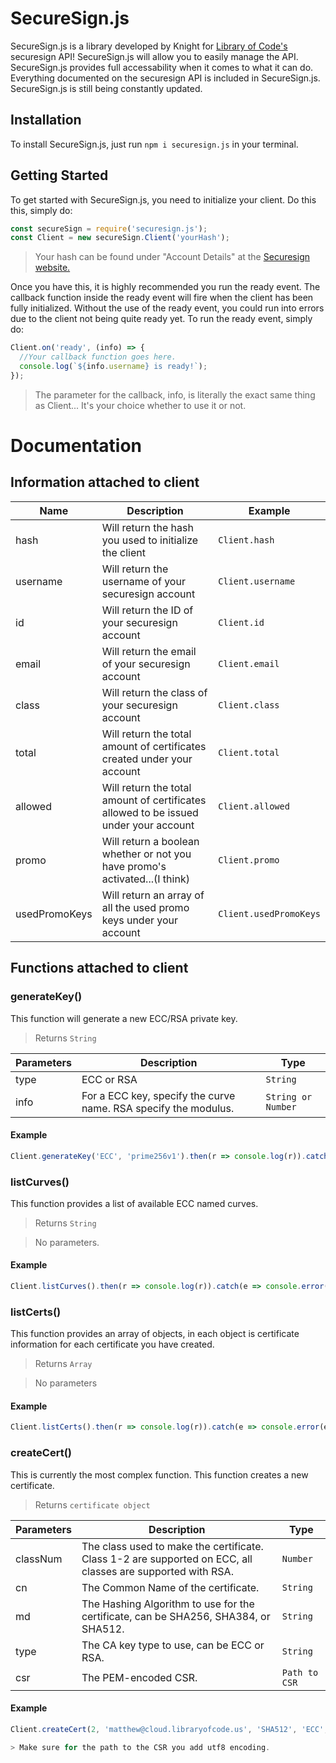 # SecureSign.js
SecureSign.js is a library developed by Knight for [Library of Code's](https://www.libraryofcode.us/) securesign API! SecureSign.js will allow you to easily manage the API. SecureSign.js provides full accessability when it comes to what it can do. Everything documented on the securesign API is included in SecureSign.js. SecureSign.js is still being constantly updated.

## Installation

To install SecureSign.js, just run `npm i securesign.js` in your terminal.

## Getting Started

To get started with SecureSign.js, you need to initialize your client. Do this this, simply do:

```javascript
const secureSign = require('securesign.js');
const Client = new secureSign.Client('yourHash');
```

> Your hash can be found under "Account Details" at the [Securesign website.](https://www.securesign.org)

Once you have this, it is highly recommended you run the ready event. The callback function inside the ready event will fire when the client has been fully initialized. Without the use of the ready event, you could run into errors due to the client not being quite ready yet. To run the ready event, simply do:

```javascript
Client.on('ready', (info) => {
  //Your callback function goes here.
  console.log(`${info.username} is ready!`);
});
```

>The parameter for the callback, info, is literally the exact same thing as Client... It's your choice whether to use it or not.

# Documentation

## Information attached to client

Name | Description | Example
---- | ----------- | -------
hash | Will return the hash you used to initialize the client | `Client.hash`
username | Will return the username of your securesign account | `Client.username`
id | Will return the ID of your securesign account | `Client.id`
email | Will return the email of your securesign account | `Client.email`
class | Will return the class of your securesign account | `Client.class`
total | Will return the total amount of certificates created under your account | `Client.total`
allowed | Will return the total amount of certificates allowed to be issued under your account | `Client.allowed`
promo | Will return a boolean whether or not you have promo's activated...(I think) | `Client.promo`
usedPromoKeys | Will return an array of all the used promo keys under your account | `Client.usedPromoKeys`

## Functions attached to client

### generateKey()

This function will generate a new ECC/RSA private key.

> Returns `String`

Parameters | Description | Type
---------- | ----------- | ----
type | ECC or RSA | `String`
info | For a ECC key, specify the curve name. RSA specify the modulus. | `String or Number`

#### Example

```javascript
Client.generateKey('ECC', 'prime256v1').then(r => console.log(r)).catch(e => console.error(e));
```

### listCurves()

This function provides a list of available ECC named curves.

> Returns `String`

> No parameters.

#### Example

```javascript
Client.listCurves().then(r => console.log(r)).catch(e => console.error(e));
```

### listCerts()

This function provides an array of objects, in each object is certificate information for each certificate you have created.

> Returns `Array`

> No parameters

#### Example

```javascript
Client.listCerts().then(r => console.log(r)).catch(e => console.error(e));
```

### createCert()

This is currently the most complex function. This function creates a new certificate.

> Returns `certificate object`

Parameters | Description | Type
---------- | ----------- | ----
classNum | The class used to make the certificate. Class 1-2 are supported on ECC, all classes are supported with RSA. | `Number`
cn | The Common Name of the certificate. | `String`
md | The Hashing Algorithm to use for the certificate, can be SHA256, SHA384, or SHA512. | `String`
type | The CA key type to use, can be ECC or RSA. | `String`
csr | The PEM-encoded CSR. | `Path to CSR`

#### Example 

```javascript
Client.createCert(2, 'matthew@cloud.libraryofcode.us', 'SHA512', 'ECC', fs.readFileSync('/path/to/my.csr', {encoding: 'utf8'})).then(r => console.log(r)).catch(e => console.error(e));

> Make sure for the path to the CSR you add utf8 encoding.
